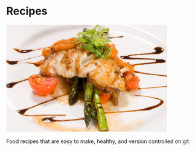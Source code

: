 # Recipes

![Delicious Looking Food](/delicious-looking-food.jpg)

Food recipes that are easy to make, healthy, and version controlled on git
